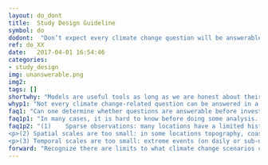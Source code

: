 ```yaml
---
layout: do_dont
title:  Study Design Guideline
symbol: do
dodont:  "Don’t expect every climate change question will be answerable with currently available models and datasets"
ref: do_XX 
date:   2017-04-01 16:54:46
categories:
- study_design
img: unanswerable.png
img2: 
tags: []
shortwhy: "Models are useful tools as long as we are honest about their limitations."
whyp1: "Not every climate change-related question can be answered in a way that leads to a clear choice (Averyt et al. 2013). For the information producers, being clear about what is possible and what is not is an ethical responsibility (CSPWG 2015) and can help identify knowledge gaps and direct research in application-relevant ways (NRC 2012a). For information users, just knowing when approaches reach their limits is useful information as it allows managers and planners to develop appropriate practices for making decisions in a changing world (NRC 2009).  Most water management and planning design decisions depend on the tails of the distribution (floods and droughts) which are inherently difficult and require planning for the unknowns by designing system redundancy and adding safety factors (Stakhiv 2011)."
faq1: "Can one determine whether questions are answerable before investing time and resources?"
faq1p1: "In many cases, it is hard to know before doing some analysis. There are, however, several situations where it is best to proceed with caution."
faq1p2: "(1)	Sparse observations: many locations have a limited historical baseline from which to build an understanding of how the system will be influenced by an altered climate. While global climate model output is by definition global, many applications require finer spatial resolution. If, however, there is nothing to ground truth models to, downscaling approaches and hydrologic modeling can be misleading and give a false sense of precision.  In these cases, other approaches may be more meaningful (see section 4.9) 
<p>(2) Spatial scales are too small: in some locations topography, coastal winds, fog, cool-air pooling or other local effects significantly affect local hydrology and are not sufficiently captured in existing datasets (Reclamation 2016; Curtis et al. 2014).  If this is the case, it is important to determine whether this affects the impact(s) of interest.  Additionally, when information is provided for specific locations it should be considered within its larger context to check whether the precision and spatial variability are appropriate. </p>
<p>(3) Temporal scales are too small: extreme events (on daily or sub-daily timesteps) are often difficult to observe and capture because of limitations of observation networks and biases in models and downscaling methods. In these cases, it might be better to do climate-informed perturbations of the system using stochastic hydrology (described in section 4.9). </p>"
forward: "Recognize there are limits to what climate change scenarios can provide.  Identifying these limits requires clearly communicating decisions that will be made on the basis of the analyses and asking information producers about the ability of the models, data, or methods to be used in such analyses. Being honest about these limits provides opportunities to learn.  In these situations, other approaches such as climate-informed stochastic hydrology may be helpful."
---
```

